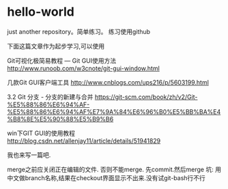 # hello-world
just another repository。简单练习。
练习使用github

下面这篇文章作为起步学习,可以使用

Git可视化极简易教程 — Git GUI使用方法
http://www.runoob.com/w3cnote/git-gui-window.html

几款Git GUI客户端工具
http://www.cnblogs.com/ups216/p/5603199.html

3.2 Git 分支 - 分支的新建与合并
https://git-scm.com/book/zh/v2/Git-%E5%88%86%E6%94%AF-%E5%88%86%E6%94%AF%E7%9A%84%E6%96%B0%E5%BB%BA%E4%B8%8E%E5%90%88%E5%B9%B6

win下GIT GUI的使用教程
http://blog.csdn.net/allenjay11/article/details/51941829

我也来写一篇吧.

merge之前应关闭正在编辑的文件. 否则不能merge. 先commit.然后merge
坑: 用中文做branch名称,结果在checkout界面显示不出来.没有试git-bash行不行
